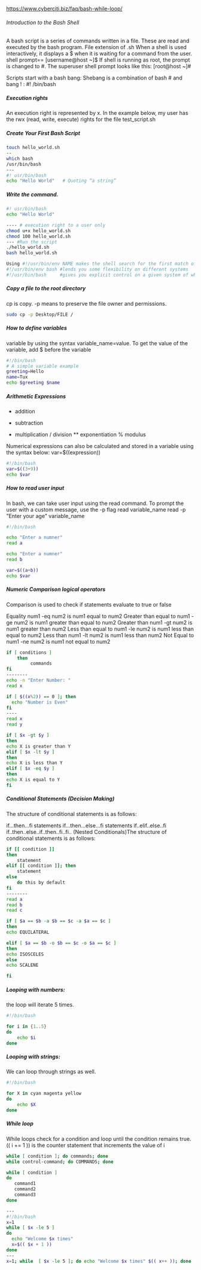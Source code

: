 https://www.cyberciti.biz/faq/bash-while-loop/

###### Introduction to the Bash Shell

A bash script is a series of commands written in a file. These are read and executed by the bash program. File extension of .sh
When a shell is used interactively, it displays a $ when it is waiting for a command from the user.  shell prompt==  [username@host ~]$
If shell is running as root, the prompt is changed to #. The superuser shell prompt looks like this: [root@host ~]#

Scripts start with a bash bang: Shebang is a combination of bash # and bang ! : #! /bin/bash

##### Execution rights
An execution right is represented by x. In the example below, my user has the rwx (read, write, execute) rights for the file test_script.sh

##### Create Your First Bash Script

``````sh
touch hello_world.sh
--
which bash
/usr/bin/bash
---
#! usr/bin/bash
echo "Hello World"   # Quoting “a string”

``````
##### Write the command.

``````sh
#! usr/bin/bash
echo "Hello World"

---- # execution right to a user only
chmod u+x hello_world.sh
chmod 100 hello_world.sh
--- #Run the script
./hello_world.sh
bash hello_world.sh

Using #!/usr/bin/env NAME makes the shell search for the first match of NAME in the $PATH environment variable. It can be useful if you aren't aware of the absolute path or don't want to search for it.
#!/usr/bin/env bash #lends you some flexibility on different systems
#!/usr/bin/bash     #gives you explicit control on a given system of what executable is called
``````
##### Copy a file to the root directory
cp is copy. -p means to preserve the file owner and permissions.
``````sh
sudo cp -p Desktop/FILE /

``````

##### How to define variables
variable by using the syntax variable_name=value. To get the value of the variable, add $ before the variable
``````sh
#!/bin/bash
# A simple variable example
greeting=Hello
name=Tux
echo $greeting $name
``````
##### Arithmetic Expressions
+	addition
-	subtraction
*	multiplication
/	division
**	exponentiation
%	modulus

Numerical expressions can also be calculated and stored in a variable using the syntax below: var=$((expression))
``````sh
#!/bin/bash
var=$((3+9))
echo $var

``````
##### How to read user input
In bash, we can take user input using the read command.
To prompt the user with a custom message, use the -p flag
read variable_name
read -p "Enter your age" variable_name
``````sh
#!/bin/bash

echo "Enter a numner"
read a

echo "Enter a numner"
read b

var=$((a+b))
echo $var

``````
##### Numeric Comparison logical operators
Comparison is used to check if statements evaluate to true or false

Equality	num1 -eq num2	is num1 equal to num2
Greater than equal to	num1 -ge num2	is num1 greater than equal to num2
Greater than	num1 -gt num2	is num1 greater than num2
Less than equal to	num1 -le num2	is num1 less than equal to num2
Less than	num1 -lt num2	is num1 less than num2
Not Equal to	num1 -ne num2	is num1 not equal to num2
``````sh
if [ conditions ]
    then
         commands
fi
--------
echo -n "Enter Number: "
read x

if [ $((x%2)) == 0 ]; then
  echo "Number is Even"
fi
----
read x
read y

if [ $x -gt $y ]
then
echo X is greater than Y
elif [ $x -lt $y ]
then
echo X is less than Y
elif [ $x -eq $y ]
then
echo X is equal to Y
fi
``````
##### Conditional Statements (Decision Making)
The structure of conditional statements is as follows:

if...then...fi statements
if...then...else...fi statements
if..elif..else..fi
if..then..else..if..then..fi..fi.. (Nested Conditionals)The structure of conditional statements is as follows:

``````sh
if [[ condition ]]
then
	statement
elif [[ condition ]]; then
	statement 
else
	do this by default
fi
--------
read a
read b
read c

if [ $a == $b -a $b == $c -a $a == $c ]
then
echo EQUILATERAL

elif [ $a == $b -o $b == $c -o $a == $c ]
then 
echo ISOSCELES
else
echo SCALENE

fi

``````
##### Looping with numbers:
the loop will iterate 5 times.
``````sh
#!/bin/bash

for i in {1..5}
do
    echo $i
done

``````
##### Looping with strings:
We can loop through strings as well.
``````sh
#!/bin/bash

for X in cyan magenta yellow  
do
	echo $X
done

``````
##### While loop
While loops check for a condition and loop until the condition remains true.
(( i += 1 )) is the counter statement that increments the value of i


``````sh
while [ condition ]; do commands; done
while control-command; do COMMANDS; done

while [ condition ]
do
   command1
   command2
   command3
done

---
#!/bin/bash
x=1
while [ $x -le 5 ]
do
  echo "Welcome $x times"
  x=$(( $x + 1 ))
done
---
x=1; while  [ $x -le 5 ]; do echo "Welcome $x times" $(( x++ )); done

``````
